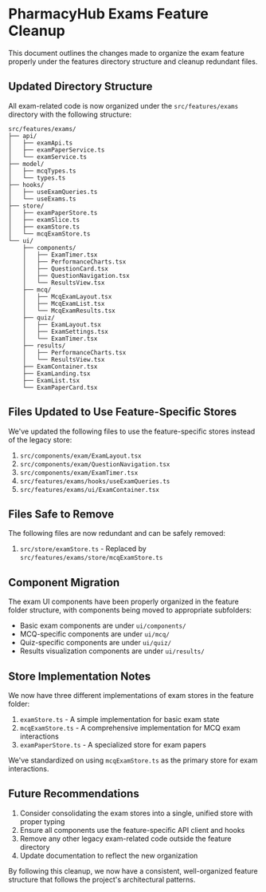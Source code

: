 # PharmacyHub Exams Feature Cleanup

This document outlines the changes made to organize the exam feature properly under the features directory structure and cleanup redundant files.

## Updated Directory Structure

All exam-related code is now organized under the `src/features/exams` directory with the following structure:

```
src/features/exams/
├── api/
│   ├── examApi.ts
│   ├── examPaperService.ts
│   └── examService.ts
├── model/
│   ├── mcqTypes.ts
│   └── types.ts
├── hooks/
│   ├── useExamQueries.ts
│   └── useExams.ts
├── store/
│   ├── examPaperStore.ts
│   ├── examSlice.ts
│   ├── examStore.ts
│   └── mcqExamStore.ts
└── ui/
    ├── components/
    │   ├── ExamTimer.tsx
    │   ├── PerformanceCharts.tsx
    │   ├── QuestionCard.tsx
    │   ├── QuestionNavigation.tsx
    │   └── ResultsView.tsx
    ├── mcq/
    │   ├── McqExamLayout.tsx
    │   ├── McqExamList.tsx
    │   └── McqExamResults.tsx
    ├── quiz/
    │   ├── ExamLayout.tsx
    │   ├── ExamSettings.tsx
    │   └── ExamTimer.tsx
    ├── results/
    │   ├── PerformanceCharts.tsx
    │   └── ResultsView.tsx
    ├── ExamContainer.tsx
    ├── ExamLanding.tsx
    ├── ExamList.tsx
    └── ExamPaperCard.tsx
```

## Files Updated to Use Feature-Specific Stores

We've updated the following files to use the feature-specific stores instead of the legacy store:

1. `src/components/exam/ExamLayout.tsx`
2. `src/components/exam/QuestionNavigation.tsx`
3. `src/components/exam/ExamTimer.tsx`
4. `src/features/exams/hooks/useExamQueries.ts`
5. `src/features/exams/ui/ExamContainer.tsx`

## Files Safe to Remove

The following files are now redundant and can be safely removed:

1. `src/store/examStore.ts` - Replaced by `src/features/exams/store/mcqExamStore.ts`

## Component Migration

The exam UI components have been properly organized in the feature folder structure, with components being moved to appropriate subfolders:

- Basic exam components are under `ui/components/`
- MCQ-specific components are under `ui/mcq/`
- Quiz-specific components are under `ui/quiz/`
- Results visualization components are under `ui/results/`

## Store Implementation Notes

We now have three different implementations of exam stores in the feature folder:

1. `examStore.ts` - A simple implementation for basic exam state
2. `mcqExamStore.ts` - A comprehensive implementation for MCQ exam interactions
3. `examPaperStore.ts` - A specialized store for exam papers

We've standardized on using `mcqExamStore.ts` as the primary store for exam interactions.

## Future Recommendations

1. Consider consolidating the exam stores into a single, unified store with proper typing
2. Ensure all components use the feature-specific API client and hooks
3. Remove any other legacy exam-related code outside the feature directory
4. Update documentation to reflect the new organization

By following this cleanup, we now have a consistent, well-organized feature structure that follows the project's architectural patterns.
